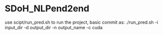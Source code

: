 # SDoH_NLPend2end
use scipt/run_pred.sh to run the project, basic commit as: ./run_pred.sh 
	-i input_dir
        -d output_dir
        -n output_name
        -c cuda 
